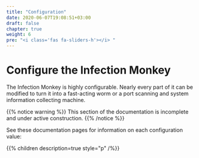 ```yaml
---
title: "Configuration"
date: 2020-06-07T19:08:51+03:00
draft: false
chapter: true
weight: 6
pre: "<i class='fas fa-sliders-h'></i> "
---
```


# Configure the Infection Monkey

The Infection Monkey is highly configurable. Nearly every part of it can be modified to turn it into a fast-acting worm or a port scanning and system information collecting machine.

{{% notice warning %}}
This section of the documentation is incomplete and under active construction.
{{% /notice %}}

See these documentation pages for information on each configuration value:

{{% children description=true style="p" /%}}
